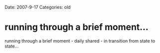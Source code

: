 Date: 2007-9-17
Categories: old

# running through a brief moment…

running through a brief moment - daily shared - in transition from state to state...
